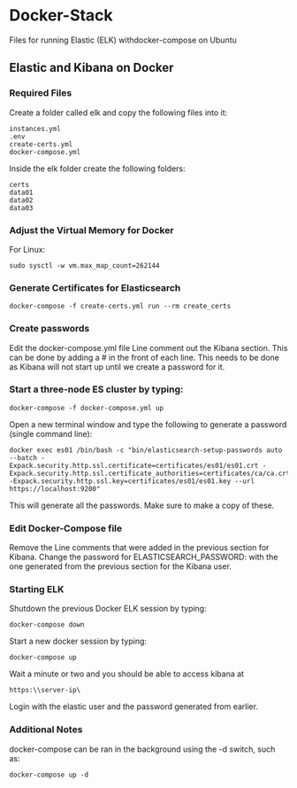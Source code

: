 # Docker-Stack
Files for running Elastic (ELK) withdocker-compose on Ubuntu


## Elastic and Kibana on Docker

### Required Files

Create a folder called elk and copy the following files into it:

```
instances.yml
.env
create-certs.yml
docker-compose.yml
```

Inside the elk folder create the following folders:

```
certs
data01
data02
data03
``` 
 
### Adjust the Virtual Memory for Docker
For Linux:

```
sudo sysctl -w vm.max_map_count=262144
```

### Generate Certificates for Elasticsearch

```
docker-compose -f create-certs.yml run --rm create_certs
```

### Create passwords
Edit the docker-compose.yml file
Line comment out the Kibana section.  This can be done by adding a # in the front of each line.
This needs to be done as Kibana will not start up until we create a password for it.

### Start a three-node ES cluster by typing:

```
docker-compose -f docker-compose.yml up
``` 

Open a new terminal window and type the following to generate a password (single command line):

```
docker exec es01 /bin/bash -c "bin/elasticsearch-setup-passwords auto --batch -Expack.security.http.ssl.certificate=certificates/es01/es01.crt -Expack.security.http.ssl.certificate_authorities=certificates/ca/ca.crt -Expack.security.http.ssl.key=certificates/es01/es01.key --url https://localhost:9200"
```

This will generate all the passwords.  Make sure to make a copy of these.  
 
### Edit Docker-Compose file
Remove the Line comments that were added in the previous section for Kibana.
Change the password for ELASTICSEARCH_PASSWORD:  with the one generated from the previous section for the Kibana user.
 
### Starting ELK

Shutdown the previous Docker ELK session by typing:

```
docker-compose down
``` 

Start a new docker session by typing:

```
docker-compose up
```

Wait a minute or two and you should be able to access kibana at 

```
https:\\server-ip\
```

Login with the elastic user and the password generated from earlier.

### Additional Notes

docker-compose can be ran in the background using the -d switch, such as:
 
```
docker-compose up -d
```
